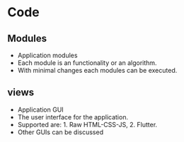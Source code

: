 # Code

## Modules

* Application modules
* Each module is an functionality or an algorithm.
* With minimal changes each modules can be executed.

## views

* Application GUI
* The user interface for the application.
* Supported are: 1. Raw HTML-CSS-JS, 2. Flutter.
* Other GUIs can be discussed
